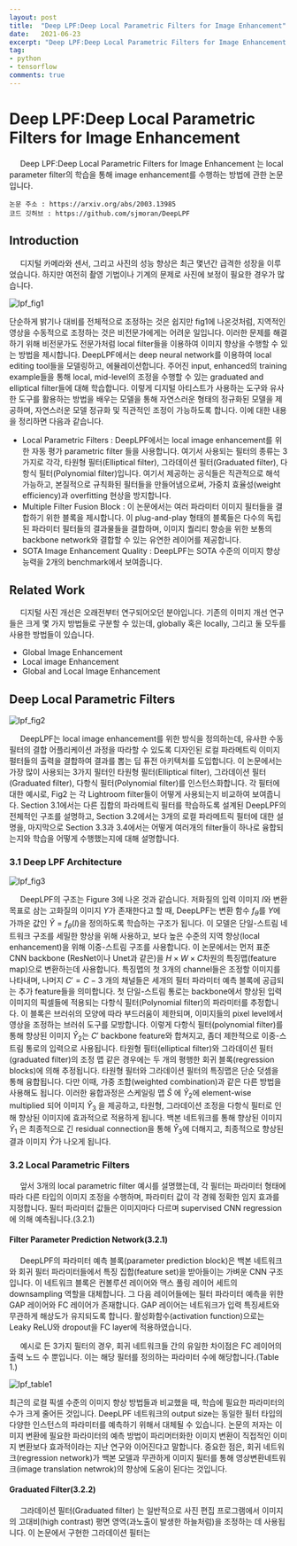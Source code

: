 ```yaml
---
layout: post
title:  "Deep LPF:Deep Local Parametric Filters for Image Enhancement"
date:   2021-06-23
excerpt: "Deep LPF:Deep Local Parametric Filters for Image Enhancement 이해하기"
tag:
- python
- tensorflow
comments: true
---
```


# Deep LPF:Deep Local Parametric Filters for Image Enhancement

&nbsp;&nbsp;&nbsp;&nbsp; Deep LPF:Deep Local Parametric Filters for Image Enhancement 는 local parameter filter의 학습을 통해 image enhancement를 수행하는 방법에 관한 논문입니다.

```  
논문 주소 : https://arxiv.org/abs/2003.13985
코드 깃허브 : https://github.com/sjmoran/DeepLPF
```  

## Introduction
&nbsp;&nbsp;&nbsp;&nbsp; 디지털 카메라와 센서, 그리고 사진의 성능 향상은 최근 몇년간 급격한 성장을 이루었습니다. 하지만 여전히 촬영 기법이나 기계의 문제로 사진에 보정이 필요한 경우가 많습니다. 

![lpf_fig1](/assets/img/lpf/fig1.PNG)

단순하게 밝기나 대비를 전체적으로 조정하는 것은 쉽지만 fig1에 나온것처럼, 지역적인 영상을 수동적으로 조정하는 것은 비전문가에게는 어려운 일입니다. 이러한 문제를 해결하기 위해 비전문가도 전문가처럼 local filter들을 이용하여 이미지 향상을 수행할 수 있는 방법을 제시합니다.
DeepLPF에서는 deep neural network를 이용하여 local editing tool들을 모델링하고, 에뮬레이션합니다. 주어진 input, enhanced의 training example들을 통해 local, mid-level의 조정을 수행할 수 있는 graduated and elliptical filter들에 대해 학습합니다.
이렇게 디지털 아티스트가 사용하는 도구와 유사한 도구를 활용하는 방법을 배우는 모델을 통해 자연스러운 형태의 정규화된 모델을 제공하며, 자연스러운 모델 정규화 및 직관적인 조정이 가능하도록 합니다.
이에 대한 내용을 정리하면 다음과 같습니다.

 - Local Parametric Filters : DeepLPF에서는 local image enhancement를 위한 자동 평가 parametric filter 들을 사용합니다. 여기서 사용되는 필터의 종류는 3가지로 각각, 타원형 필터(Elliptical filter), 그라데이션  필터(Graduated filter), 다항식 필터(Polynomial filter)입니다. 여기서 제공하는 공식들은 직관적으로 해석 가능하고, 본질적으로 규칙화된 필터들을 만들어냄으로써, 가중치 효율성(weight efficiency)과 overfitting 현상을 방지합니다.
 - Multiple Filter Fusion Block : 이 논문에서는 여러 파라미터 이미지 필터들을 결합하기 위한 블록을 제시합니다. 이 plug-and-play 형태의 블록들은 다수의 독립된 파라미터 필터들의 결과물들을 결합하며, 이미지 퀄리티 향승을 위한 보통의 backbone network와 결합할 수 있는 유연한 레이어를 제공합니다.
 - SOTA Image Enhancement Quality : DeepLPF는 SOTA 수준의 이미지 향상 능력을 2개의 benchmark에서 보여줍니다.

## Related Work

&nbsp;&nbsp;&nbsp;&nbsp; 디지털 사진 개선은 오래전부터 연구되어오던 분야입니다. 기존의 이미지 개선 연구들은 크게 몇 가지 방법들로 구분할 수 있는데, globally 혹은 locally, 그리고 둘 모두를 사용한 방법들이 있습니다.
 - Global Image Enhancement
 - Local image Enhancement
 - Global and Local Image Enhancement

## Deep Local Parametric Filters

![lpf_fig2](/assets/img/lpf/fig2.PNG)

&nbsp;&nbsp;&nbsp;&nbsp; DeepLPF는 local image enhancement를 위한 방식을 정의하는데, 유사한 수동 필터의 결합 어플리케이션 과정을 따라할 수 있도록 디자인된 로컬 파라메트릭 이미지 펄터들의 출력을 결합하여 결과를 뽑는 딥 퓨전 아키텍처를 도입합니다.
이 논문에서는 가장 많이 사용되는 3가지 필터인 타원형 필터(Elliptical filter), 그라데이션  필터(Graduated filter), 다항식 필터(Polynomial filter)를 인스턴스화합니다. 각 필터에 대한 예시로, Fig2 는 각 Lightroom filter들이 어떻게 사용되는지 비교하여 보여줍니다.
Section 3.1에서는 다른 집합의 파라메트릭 필터를 학습하도록 설계된 DeepLPF의 전체적인 구조를 설명하고, Section 3.2에서는 3개의 로컬 파라메트릭 필터에 대한 설명을, 마지막으로 Section 3.3과 3.4에서는 어떻게 여러개의 filter들이 하나로 융합되는지와 학습을 어떻게 수행했는지에 대해 설명합니다.

### 3.1 Deep LPF Architecture
 
![lpf_fig3](/assets/img/lpf/fig3.PNG)

&nbsp;&nbsp;&nbsp;&nbsp; DeepLPF의 구조는 Figure 3에 나온 것과 같습니다. 저화질의 입력 이미지 $I$와 변환 목표로 삼는 고화질의 이미지 $Y$가 존재한다고 할 때, DeepLPF는 변환 함수 $f_\theta$를 $Y$에 가까운 값인 $\hat{Y}=f_\theta (I)$을 정의하도록 학습하는 구조가 됩니다.
이 모델은 단일-스트림 네트워크 구조를 세밀한 향상을 위해 사용하고, 보다 높은 수준의 지역 향상(local enhancement)을 위해 이중-스트림 구조를 사용합니다. 이 논문에서는 먼저 표준 CNN backbone (ResNet이나 Unet과 같은)을 $H\times W \times C$차원의 특징맵(feature map)으로 변환하는데 사용합니다. 특징맵의 첫 3개의 channel들은 조정할 이미지를 나타내며, 나머지 $C' = C-3$ 개의 채널들은 세개의 필터 파라미터 예측 블록에 공급되는 추가 feature들을 의미합니다.
첫 단일-스트림 통로는 backbone에서 향상된 입력 이미지의 픽셀들에 적용되는 다항식 필터(Polynomial filter)의 파라미터를 추정합니다. 이 블록은 브러쉬의 모양에 따라 부드러움이 제한되며, 이미지들의 pixel level에서 영상을 조정하는 브러쉬 도구를 모방합니다. 이렇게 다항식 필터(polynomial filter)를 통해 향상된 이미지 $\hat{Y}_2$는 $C'$ backbone feature와 합쳐지고, 좀더 제한적으로  이중-스트림 통로의 입력으로 사용됩니다.
타원형 필터(elliptical filter)와 그라데이션  필터(graduated filter)의 조정 맵 같은 경우에는 두 개의 평행한 회귀 블록(regression blocks)에 의해 추정됩니다. 타원형 필터와 그라데이션  필터의 특징맵은 단순 덧셈을 통해 융합됩니다. 다만 이때, 가중 조합(weighted combination)과 같은 다른 방법을 사용해도 됩니다.
이러한 융합과정은 스케일링 맵 $\hat{S}$ 에 $\hat{Y}_2$에 element-wise multiplied 되어 이미지 $\hat{Y}_3$ 을 제공하고, 타원형, 그라데이션  조정을 다항식 필터로 인해 향상된 이미지에 효과적으로 적용하게 됩니다.
백본 네트워크를 통해 향상된 이미지 $\hat{Y}_1$ 은 최종적으로 긴 residual connection을 통해 $\hat{Y}_3$에 더해지고, 최종적으로 향상된 결과 이미지 $\hat{Y}$가 나오게 됩니다.

### 3.2 Local Parametric Filters

&nbsp;&nbsp;&nbsp;&nbsp; 앞서 3개의 local parametric filter 예시를 설명했는데, 각 필터는 파라미터 형태에 따라 다른 타입의 이미지 조정을 수행하며, 파라미터 값이 각 경웨 정확한 임지 효과를 지정합니다. 필터 파라미터 값들은 이미지마다 다르며 supervised CNN regression에 의해 예측됩니다.(3.2.1) 

#### Filter Parameter Prediction Network(3.2.1)
&nbsp;&nbsp;&nbsp;&nbsp; DeepLPF의 파라미터 예측 블록(parameter prediction block)은 백본 네트워크와 회귀 필터 파라미터들에서 특징 집합(feature set)을 받아들이는 가벼운 CNN 구조입니다. 이 네트워크 블록은 컨볼루션 레이어와 맥스 풀링 레이어 세트의 downsampling 역할을 대체합니다. 그 다음 레이어들에는 필터 파라미터 예측을 위한 GAP 레이어와 FC 레이어가 존재합니다. GAP 레이어는 네트워크가 입력 특징세트와 무관하게 해상도가 유지되도록 합니다. 활성화함수(activation function)으로는 Leaky ReLU와 dropout을 FC layer에 적용하였습니다.

&nbsp;&nbsp;&nbsp;&nbsp; 예시로 든 3가지 필터의 경우, 회귀 네트워크들 간의 유일한 차이점은 FC 레이어의 출력 노드 수 뿐입니다. 이는 해당 필터를 정의하는 파라미터 수에 해당합니다.(Table 1.)

![lpf_table1](/assets/img/lpf/table1.PNG)

최근의 로컬 픽셀 수준의 이미지 향상 방법들과 비교했을 때, 학습에 필요한 파라미터의 수가 크게 줄어든 것입니다. DeepLPF 네트워크의 output size는 동일한 필터 타입의 다양한 인스턴스의 파라미터를 예측하기 위해서 대체될 수 있습니다. 논문의 저자는 이미지 변환에 필요한 파라미터의 예측 방법이 파리머터화한 이미지 변환이 직접적인 이미지 변환보다 효과적이라는 지난 연구와 이어진다고 말합니다.
중요한 점은, 회귀 네트워크(regression network)가 백본 모델과 무관하게 이미지 필터를 통해 영상변환네트워크(image translation netwrok)의 향상에 도움이 된다는 것입니다.

#### Graduated Filter(3.2.2)

&nbsp;&nbsp;&nbsp;&nbsp; 그라데이션 필터(Graduated filter) 는 일반적으로 사진 편집 프로그램에서 이미지의 고대비(high contrast) 평면 영역(과노출이 발생한 하늘처럼)을 조정하는 데 사용됩니다.
이 논문에서 구현한 그라데이션 필터는
